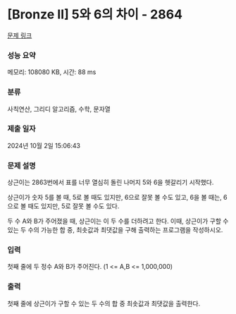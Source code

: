 # [Bronze II] 5와 6의 차이 - 2864 

[문제 링크](https://www.acmicpc.net/problem/2864) 

### 성능 요약

메모리: 108080 KB, 시간: 88 ms

### 분류

사칙연산, 그리디 알고리즘, 수학, 문자열

### 제출 일자

2024년 10월 2일 15:06:43

### 문제 설명

<p>상근이는 2863번에서 표를 너무 열심히 돌린 나머지 5와 6을 헷갈리기 시작했다.</p>

<p>상근이가 숫자 5를 볼 때, 5로 볼 때도 있지만, 6으로 잘못 볼 수도 있고, 6을 볼 때는, 6으로 볼 때도 있지만, 5로 잘못 볼 수도 있다.</p>

<p>두 수 A와 B가 주어졌을 때, 상근이는 이 두 수를 더하려고 한다. 이때, 상근이가 구할 수 있는 두 수의 가능한 합 중, 최솟값과 최댓값을 구해 출력하는 프로그램을 작성하시오.</p>

### 입력 

 <p>첫째 줄에 두 정수 A와 B가 주어진다. (1 <= A,B <= 1,000,000)</p>

### 출력 

 <p>첫째 줄에 상근이가 구할 수 있는 두 수의 합 중 최솟값과 최댓값을 출력한다.</p>

